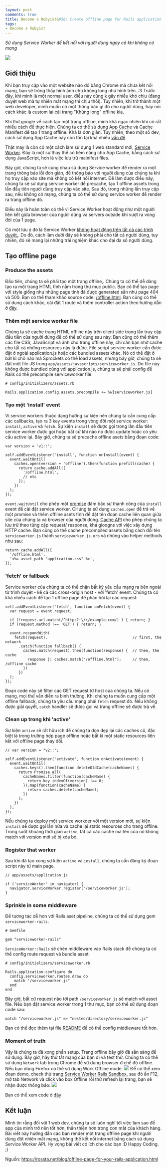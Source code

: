 ```yaml
---
layout: post
comments: true
title: Become a Rubyist&#58; Create offline page for Rails application
tags:
- Become a Rubyist
---
```



*Sử dụng Service Worker để kết nối với người dùng ngay cả khi không có mạng*

![](https://viblo.asia/uploads/full/199cc148-edfe-4ba4-8f89-9ce3cc18b7bd.jpg)
## Giới thiệu
Khi bạn truy cập vào một website nào đó bằng Chrome mà chưa kết nối mạng, bạn sẽ trông thấy hình ảnh chú khủng long như hình trên. :3  Trước đây, khi mình là một normal user, điều này cũng k gây nhiều khó chịu (đang duyệt web mà tự nhiên mất mạng thì chịu thôi). Tuy nhiên, khi trở thành một web developer, mình muốn có một thông báo gì đó cho người dùng, hay nói cách khác là custom lại cái trang "Khủng long" offline kia.

Khi thử google về cách tạo một trang offline, mình khá ngạc nhiên khi có rất nhiều cách để thực hiện. Chúng ta có thể sử dụng [App Cache](http://diveintohtml5.info/offline.html) và Cache Manifest để tạo 1 trang offline. Khá là đơn giản. Tuy nhiên, theo một số dev, cách sử dụng App Cache này còn tồn tại khá nhiều [vấn đề](http://alistapart.com/article/application-cache-is-a-douchebag).

Thật may là còn có một cách làm sử dụng 1 web standard mới, [Service Worker](https://developer.mozilla.org/en-US/docs/Web/API/Service_Worker_API). Đây là một sự thay thế có tiềm năng cho App Cache, bằng cách sử dụng JavaScript, hơn là việc lưu trữ mainifest files.

Bây giờ, chúng ta sẽ cùng nhau sử dụng Service worker để render ra một trang thông báo lỗi đơn giản, để thông báo với người dùng của chúng ta khi họ truy cập vào site mà không có kết nối internet.
Để làm được điều này, chúng ta sẽ sử dụng service worker để precache, tạo 1 offline assets trong lần đầu tiên người dùng truy cập vào site. Sau đó, trong những lần truy cập sau, nếu không có mạng, chúng ta có thể sử dụng service worker để render ra trang offline đó.

Điều này là hoàn toàn có thể vì Service Worker hoạt động như một người liên kết giữa browser của người dùng và servers outside khi vượt ra vòng đời của 1 page.

Có một lưu ý đó là Service Worker [không hoạt động trên tất cả các trình duyệt.](https://jakearchibald.github.io/isserviceworkerready/). Do đó, cách làm dưới đây sẽ không phải cho tất cả người dùng, tuy nhiên, đó sẽ mang lại những trải nghiệm khác cho đại đa số người dùng.

## Tạo offline page
### Produce the assets
Đầu tiên, chúng ta sẽ phải tạo một trang offline,. Chúng ta có thể dễ dàng tạo ra một trang HTML tĩnh nằm trong thư mục public. Bạn có thể tạo page với style giống như những page tĩnh đã được generated sẵn như page 404 và 500.
Bạn có thể tham khảo source code: [/offline.html](https://gist.github.com/rossta/c4f6de214a138a355a9993c7cdadbdc0).
Bạn cũng có thể sử dụng cách khác, cài đặt 1 route và thêm controller action theo hướng dẫn ở [đây](https://mattbrictson.com/dynamic-rails-error-pages).

### Thêm một service worker file
Chúng ta sẽ cache trang HTML offline này trên client side trong lần truy cập đầu tiên của người dùng để có thể sử dụng sau này. Bạn cũng có thể thêm các file CSS, JavaScript và ảnh cho trang offline này, chỉ cần bạn nhớ cache cho tất cả những resources này là được.
File script service worker cần được đặt ở ngoài application.js hoặc các bundled assets khác. Nó có thể đặt ở bất kì chỗ nào mà Sprockets có thể load assets, nhưng bây giờ, chúng ta sẽ đặt một file JS trong `app/assets/javascripts/serviceworker.js`. Do file này không được bundled cùng với application.js, chúng ta sẽ phải config để Rails có thể precompile serviceworker file:

```
# config/initializers/assets.rb

Rails.application.config.assets.precompile += %w[serviceworker.js]
```

### Tạo một 'install' event
Vì service workers thuộc dạng hướng sự kiện nên chúng ta cần cung cấp các callbacks, tạo ra 3 key events trong vòng đời một service worker: `install`, `active` và `fetch`.
Sự kiện `install` sẽ được gọi trong lần đầu tiên service worker được gọi hoặc bất cứ khi nào nó được update hoặc có yêu cầu active lại. Bây giờ, chúng ta sẽ precache offline asets bằng đoạn code:

```
var version = 'v1::';

self.addEventListener('install', function onInstall(event) {
  event.waitUntil(
    caches.open(version + 'offline').then(function prefill(cache) {
      return cache.addAll([
        '/offline.html',
        // etc
      ]);
    })
  );
});
```

`event.waitUntil` cho phép một [promise](https://developers.google.com/web/fundamentals/getting-started/primers/promises) đảm bảo sự thành công của `install` event để cài đặt service worker. CHúng ta sử dụng `caches.open` để trả về một promise và thêm offline asets tĩnh để đặt tên đoạn cache liên quan giữa site của chúng ta và browser của người dùng. [Cache API](https://developer.mozilla.org/en-US/docs/Web/API/Cache) cho phép chúng ta lưu trữ theo từng cặp request/ response, khá gioogns với việc xây dựng HTTP cache.
Bạn cũng có thể cache precompiled assets bằng cách đổi tên `serviceworker.js` thành `serviceworker.js.erb` và nhúng vào helper methods như sau:
```
return cache.addAll([
  '/offline.html',
  '<%= asset_path "application.css" %>',
]);
```

### 'fetch' or fallback
Service worker của chúng ta có thể chặn bất kỳ yêu cầu mạng ra bên ngoài từ trình duyệt - kể cả các cross-origin host - với 'fetch' event. Chúng ta có khá nhiều cách để tạo 1 offline page để phản hồi lại các request:
```
self.addEventListener('fetch', function onFetch(event) {
  var request = event.request;

  if (!request.url.match(/^https?:\/\/example.com/) ) { return; }
  if (request.method !== 'GET') { return; }

  event.respondWith(
    fetch(request).                                      // first, the network
      .catch(function fallback() {
        caches.match(request).then(function(response) {  // then, the cache
          response || caches.match("/offline.html");     // then, /offline cache
        })
      })
  );
});
```

Đoạn code này sẽ filter các GET request từ host của chúng ta. Nếu có mạng, mọi thứ vẫn diễn ra bình thường. Khi chúng ta muốn cung cấp một offline fallback, chúng ta yêu cầu mạng phải `fetch` request đó. Nếu không được giải quyết, `catch` handler sẽ được gọi và trang offline sẽ được trả về.
### Clean up trong khi 'active'
Sự kiện `active` sẽ rất hữu ích để chúng ta dọn dẹp lại các caches cũ, đặc biệt là trong trường hợp page offline hoặc bất kì một static resources liên kết với offline page thay đổi.

```
// var version = "v2::";

self.addEventListener('activate', function onActivate(event) {
  event.waitUntil(
    caches.keys().then(function deleteOldCache(cacheNames) {
      return Promise.all(
        cacheNames.filter(function(cacheName) {
          return key.indexOf(version) !== 0;
        }).map(function(cacheName) {
          return caches.delete(cacheName);
        })
      );
    })
  );
});
```
Nếu chúng ta deploy một service workder với một version mới, sự kiện `install` sẽ được gọi lần nữa và cache lại static resources cho trang offline. Trong suốt khoảng thời gian `active`, tất cả các cache mà tên của nó không match với version mới sẽ bị xóa bỏ.

### Register that worker
Sau khi đã tạo xong sự kiện `active` và `install`, chúng ta cần đăng ký đoạn script này từ main page.
```
// app/assets/application.js

if ('serviceWorker' in navigator) {
  navigator.serviceWorker.register('/serviceworker.js');
}
```
### Sprinkle in some middleware
Để tương tác dễ hơn với Rails aset pipeline, chúng ta có thể sử dụng gem `serviceworker-rails`.
```
# Gemfile

gem "serviceworker-rails"
```
`ServiceWorker::Rails` sẽ chèn middleware vào Rails stack để chúng ta có thể config route request và bundle asset
```
# config/initializers/serviceworker.rb

Rails.application.configure do
  config.serviceworker.routes.draw do
    match "/serviceworker.js"
  end
end
```
Bây giờ, bất cứ request nào tới path `/serviceworker.js` sẽ match với asset file. Nếu bạn đặt service worker trong 1 thư mục, bạn có thể sử dụng đoạn code sau:

```
match "/serviceworker.js" => "nested/directory/serviceworker.js"
```
Bạn có thể đọc thêm tại file [README](https://github.com/rossta/serviceworker-rails/blob/master/README.md) để có thể config middleware tốt hơn.

### Moment of truth
Vậy là chúng ta đã xong phần setup. Trang offline bây giờ đã sẵn sàng để sử dụng. Bây giờ, hãy thử tắt mạng của bạn đi và test thử. Chúng ta có thể sử dụng `Network` tab trong Chrome để sử dụng browser ở chế độ offline. Nếu bạn dùng Firefox có thể sử dụng Work Offline mode.
![](https://viblo.asia/uploads/full/efe4170e-c3ab-4d7d-a807-aec2defd1b61.jpg)
Để có thể xem đoạn demo, check thử trang [Service Worker Rails Sandbox](https://serviceworker-rails.herokuapp.com/offline-fallback/), sau đó ấn F12, mở tab Network và click vào box Offline rồi thử refresh lại trang, bạn sẽ nhận được thông báo:
![](https://viblo.asia/uploads/c81828c0-a335-4344-bb39-37cacde5df75.png)

Bạn có thể xem code ở [đây](https://github.com/rossta/serviceworker-rails-sandbox)

## Kết luận
Mình tin rằng đối với 1 web dev, chúng ta sẽ luôn nghĩ tới việc làm sao để app của mình trở nên tốt hơn, thân thiện hơn trong con mắt của khách hàng. Bài viết này hướng dẫn các bạn render một trang offline page khi người dùng đột nhiên mất mạng, không thể kết nối internet bằng cách sử dụng Service Worker API. Hy vọng bài viết có ích cho các bạn :D
Happy Coding. ;)

Nguồn: https://rossta.net/blog/offline-page-for-your-rails-application.html
